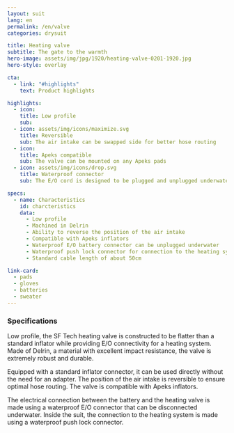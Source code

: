 ```yaml
---
layout: suit
lang: en
permalink: /en/valve
categories: drysuit

title: Heating valve
subtitle: The gate to the warmth
hero-image: assets/img/jpg/1920/heating-valve-0201-1920.jpg
hero-style: overlay

cta:
  - link: "#highlights"
    text: Product highlights

highlights:
  - icon:
    title: Low profile
    sub: 
  - icon: assets/img/icons/maximize.svg
    title: Reversible
    sub: The air intake can be swapped side for better hose routing
  - icon:
    title: Apeks compatible
    sub: The valve can be mounted on any Apeks pads
  - icon: assets/img/icons/drop.svg
    title: Waterproof connector
    sub: The E/O cord is designed to be plugged and unplugged underwater

specs:
  - name: Characteristics
    id: charcteristics
    data:
      - Low profile
      - Machined in Delrin
      - Ability to reverse the position of the air intake
      - Compatible with Apeks inflators
      - Waterproof E/O battery connector can be unplugged underwater
      - Waterproof push lock connector for connection to the heating system
      - Standard cable length of about 50cm

link-card:
  - pads
  - gloves
  - batteries
  - sweater
---
```


<h3 class="content-title">Specifications</h3>

Low profile, the SF Tech heating valve is constructed to be flatter than a standard inflator while providing E/O connectivity for a heating system. Made of Delrin, a material with excellent impact resistance, the valve is extremely robust and durable.

Equipped with a standard inflator connector, it can be used directly without the need for an adapter. The position of the air intake is reversible to ensure optimal hose routing. The valve is compatible with Apeks inflators.

The electrical connection between the battery and the heating valve is made using a waterproof E/O connector that can be disconnected underwater. Inside the suit, the connection to the heating system is made using a waterproof push lock connector.


